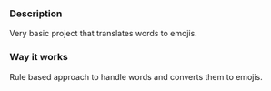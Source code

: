 ### Description
Very basic project that translates words to emojis.

### Way it works
Rule based approach to handle words and converts them to emojis.